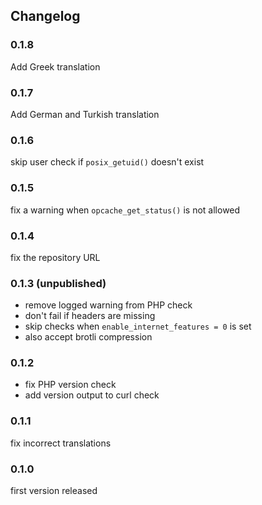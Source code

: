 ## Changelog

### 0.1.8 

Add Greek translation

### 0.1.7

Add German and Turkish translation

### 0.1.6

skip user check if `posix_getuid()` doesn't exist

### 0.1.5

fix a warning when `opcache_get_status()` is not allowed

### 0.1.4

fix the repository URL


### 0.1.3 (unpublished)

- remove logged warning from PHP check
- don't fail if headers are missing
- skip checks when `enable_internet_features = 0` is set
- also accept brotli compression

### 0.1.2

- fix PHP version check
- add version output to curl check

### 0.1.1

fix incorrect translations


### 0.1.0

first version released
